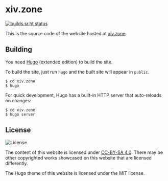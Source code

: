 # xiv.zone

[![builds.sr.ht status](https://builds.sr.ht/~redstrate/xiv.zone.svg)](https://builds.sr.ht/~redstrate/xiv.zone?)

This is the source code of the website hosted at [xiv.zone](https://xiv.zone/).

## Building

You need [Hugo](https://gohugo.io/installation/) (extended edition) to build the site.

To build the site, just run `hugo` and the built site will appear in `public`.

```
$ cd xiv.zone
$ hugo
```

For quick development, Hugo has a built-in HTTP server that auto-reloads on changes:

```
$ cd xiv.zone
$ hugo server
```

## License

![License](https://licensebuttons.net/l/by-sa/3.0/88x31.png)

The content of this website is licensed under [CC-BY-SA 4.0](https://creativecommons.org/licenses/by-sa/4.0/). There may be other copyrighted works showcased on this website that are licensed differently.

The Hugo theme of this website is licensed under the MIT license.
